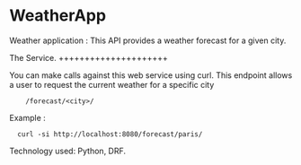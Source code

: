 # WeatherApp
Weather application :
This API provides a weather forecast for a given city.

The Service.
+++++++++++++++++++++

You can make calls against this web service using curl.
This endpoint allows a user to request the current weather for a specific city 
        
        /forecast/<city>/

Example : 
      
      curl -si http://localhost:8080/forecast/paris/
      




Technology used: Python, DRF.
